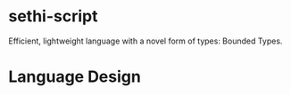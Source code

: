 # sethi-script
Efficient, lightweight language with a novel form of types: Bounded Types.

# Language Design
